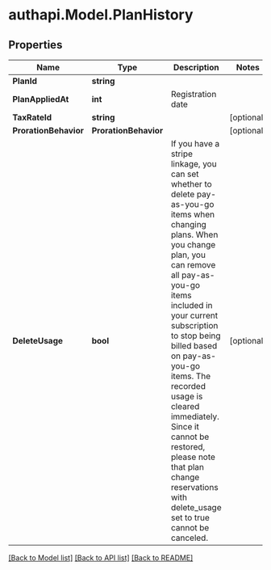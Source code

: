 # authapi.Model.PlanHistory

## Properties

Name | Type | Description | Notes
------------ | ------------- | ------------- | -------------
**PlanId** | **string** |  | 
**PlanAppliedAt** | **int** | Registration date | 
**TaxRateId** | **string** |  | [optional] 
**ProrationBehavior** | **ProrationBehavior** |  | [optional] 
**DeleteUsage** | **bool** | If you have a stripe linkage,  you can set whether to delete pay-as-you-go items when changing plans. When you change plan, you can remove all pay-as-you-go items included in your current subscription to stop being billed based on pay-as-you-go items. The recorded usage is cleared immediately. Since it cannot be restored, please note that plan change reservations with delete_usage set to true cannot be canceled.  | [optional] 

[[Back to Model list]](../README.md#documentation-for-models) [[Back to API list]](../README.md#documentation-for-api-endpoints) [[Back to README]](../README.md)

